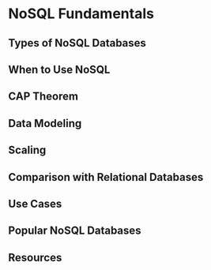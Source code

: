 # NoSQL Fundamentals

## Types of NoSQL Databases

## When to Use NoSQL

## CAP Theorem

## Data Modeling

## Scaling

## Comparison with Relational Databases

## Use Cases

## Popular NoSQL Databases

## Resources

